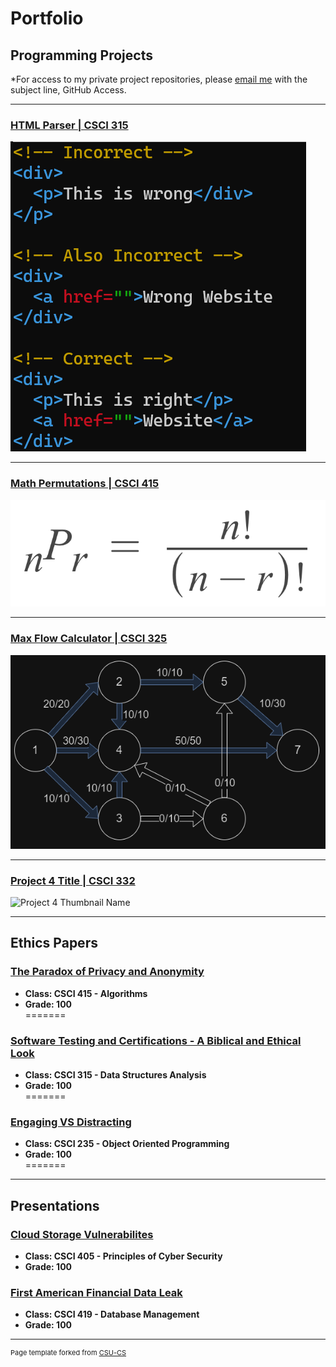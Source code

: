 Portfolio
=========

Programming Projects
--------------------

*For access to my private project repositories, please [email me](mailto:JRAndraszek@csustudent.net?subject=GitHub%20Access) with the subject line, GitHub Access.

---
### [HTML Parser | CSCI 315](./Project-Pages/HTML-Parser.md)

![Project 1 Thumbnail Name](images/HTML-test_header.png)

---
### [Math Permutations | CSCI 415](./Project-Pages/Math-Permutations.md)

![Project 2 Thumbnail Name](images/permutations-formula.png)

---
### [Max Flow Calculator | CSCI 325](./Project-Pages/Max-Flow.md)

![Project 3 Thumbnail Name](images/MaxFlow_header.png)

---
### [Project 4 Title | CSCI 332](./Project-Pages/project4.md)

![Project 4 Thumbnail Name](images/dummy_thumbnail.jpg)

---

Ethics Papers
-------------

### [The Paradox of Privacy and Anonymity](https://github.com/JaredAndraszek42/csci-portfolio/blob/master/Ethics%20Papers/The%20Paradox%20of%20Privacy%20and%20Anonymity%20Ethics%20Paper.pdf)

-   **Class: CSCI 415 - Algorithms**  
-   **Grade: 100**  
=======

### [Software Testing and Certifications - A Biblical and Ethical Look](https://github.com/JaredAndraszek42/csci-portfolio/blob/master/Ethics%20Papers/Software%20Testing%20and%20Certifications%20-%20A%20Biblical%20and%20Ethical%20Look.pdf)

-   **Class: CSCI 315 - Data Structures Analysis**  
-   **Grade: 100**  
=======

### [Engaging VS Distracting](https://github.com/JaredAndraszek42/csci-portfolio/blob/master/Ethics%20Papers/Engaging%20VS%20Distracting%20-%20Ethic%20Paper.pdf)

-   **Class: CSCI 235 - Object Oriented Programming**  
-   **Grade: 100**  
=======

---

Presentations
-------------

### [Cloud Storage Vulnerabilites](/Presentations/Cloud%20Storage%20Vulnerabilites.pptx)

- **Class: CSCI 405 - Principles of Cyber Security**
- **Grade: 100**


### [First American Financial Data Leak](/Presentations/First%20American%20Financial%20Data%20Leak.pptx)

- **Class: CSCI 419 - Database Management**
- **Grade: 100**

---

<p style="font-size:11px">Page template forked from <a href="https://github.com/csu-cs/csci-portfolio">CSU-CS</a></p>
<!-- Remove above link if you don't want to attributive -->